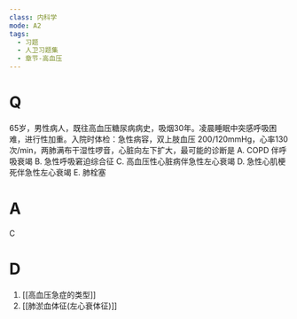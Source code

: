 ```yaml
---
class: 内科学
mode: A2
tags:
  - 习题
  - 人卫习题集
  - 章节-高血压
---
```


# Q
65岁，男性病人，既往高血压糖尿病病史，吸烟30年。凌晨睡眠中突感呼吸困难，进行性加重。入院时体检：急性病容，双上肢血压 200/120mmHg，心率130 次/min，两肺满布干湿性啰音，心脏向左下扩大，最可能的诊断是
A. COPD 伴呼吸衰竭 
B. 急性呼吸窘迫综合征
C. 高血压性心脏病伴急性左心衰竭 
D. 急性心肌梗死伴急性左心衰竭
E. 肺栓塞
# A
C

# D
1. [[高血压急症的类型]]
2. [[肺淤血体征(左心衰体征)]]